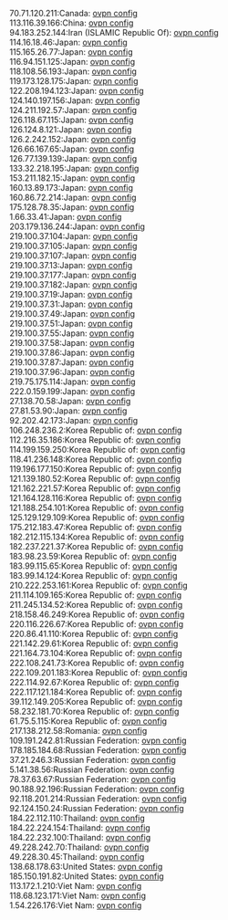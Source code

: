 70.71.120.211:Canada: [ovpn config](vpn/70_71_120_211.ovpn)  
113.116.39.166:China: [ovpn config](vpn/113_116_39_166.ovpn)  
94.183.252.144:Iran (ISLAMIC Republic Of): [ovpn config](vpn/94_183_252_144.ovpn)  
114.16.18.46:Japan: [ovpn config](vpn/114_16_18_46.ovpn)  
115.165.26.77:Japan: [ovpn config](vpn/115_165_26_77.ovpn)  
116.94.151.125:Japan: [ovpn config](vpn/116_94_151_125.ovpn)  
118.108.56.193:Japan: [ovpn config](vpn/118_108_56_193.ovpn)  
119.173.128.175:Japan: [ovpn config](vpn/119_173_128_175.ovpn)  
122.208.194.123:Japan: [ovpn config](vpn/122_208_194_123.ovpn)  
124.140.197.156:Japan: [ovpn config](vpn/124_140_197_156.ovpn)  
124.211.192.57:Japan: [ovpn config](vpn/124_211_192_57.ovpn)  
126.118.67.115:Japan: [ovpn config](vpn/126_118_67_115.ovpn)  
126.124.8.121:Japan: [ovpn config](vpn/126_124_8_121.ovpn)  
126.2.242.152:Japan: [ovpn config](vpn/126_2_242_152.ovpn)  
126.66.167.65:Japan: [ovpn config](vpn/126_66_167_65.ovpn)  
126.77.139.139:Japan: [ovpn config](vpn/126_77_139_139.ovpn)  
133.32.218.195:Japan: [ovpn config](vpn/133_32_218_195.ovpn)  
153.211.182.15:Japan: [ovpn config](vpn/153_211_182_15.ovpn)  
160.13.89.173:Japan: [ovpn config](vpn/160_13_89_173.ovpn)  
160.86.72.214:Japan: [ovpn config](vpn/160_86_72_214.ovpn)  
175.128.78.35:Japan: [ovpn config](vpn/175_128_78_35.ovpn)  
1.66.33.41:Japan: [ovpn config](vpn/1_66_33_41.ovpn)  
203.179.136.244:Japan: [ovpn config](vpn/203_179_136_244.ovpn)  
219.100.37.104:Japan: [ovpn config](vpn/219_100_37_104.ovpn)  
219.100.37.105:Japan: [ovpn config](vpn/219_100_37_105.ovpn)  
219.100.37.107:Japan: [ovpn config](vpn/219_100_37_107.ovpn)  
219.100.37.13:Japan: [ovpn config](vpn/219_100_37_13.ovpn)  
219.100.37.177:Japan: [ovpn config](vpn/219_100_37_177.ovpn)  
219.100.37.182:Japan: [ovpn config](vpn/219_100_37_182.ovpn)  
219.100.37.19:Japan: [ovpn config](vpn/219_100_37_19.ovpn)  
219.100.37.31:Japan: [ovpn config](vpn/219_100_37_31.ovpn)  
219.100.37.49:Japan: [ovpn config](vpn/219_100_37_49.ovpn)  
219.100.37.51:Japan: [ovpn config](vpn/219_100_37_51.ovpn)  
219.100.37.55:Japan: [ovpn config](vpn/219_100_37_55.ovpn)  
219.100.37.58:Japan: [ovpn config](vpn/219_100_37_58.ovpn)  
219.100.37.86:Japan: [ovpn config](vpn/219_100_37_86.ovpn)  
219.100.37.87:Japan: [ovpn config](vpn/219_100_37_87.ovpn)  
219.100.37.96:Japan: [ovpn config](vpn/219_100_37_96.ovpn)  
219.75.175.114:Japan: [ovpn config](vpn/219_75_175_114.ovpn)  
222.0.159.199:Japan: [ovpn config](vpn/222_0_159_199.ovpn)  
27.138.70.58:Japan: [ovpn config](vpn/27_138_70_58.ovpn)  
27.81.53.90:Japan: [ovpn config](vpn/27_81_53_90.ovpn)  
92.202.42.173:Japan: [ovpn config](vpn/92_202_42_173.ovpn)  
106.248.236.2:Korea Republic of: [ovpn config](vpn/106_248_236_2.ovpn)  
112.216.35.186:Korea Republic of: [ovpn config](vpn/112_216_35_186.ovpn)  
114.199.159.250:Korea Republic of: [ovpn config](vpn/114_199_159_250.ovpn)  
118.41.236.148:Korea Republic of: [ovpn config](vpn/118_41_236_148.ovpn)  
119.196.177.150:Korea Republic of: [ovpn config](vpn/119_196_177_150.ovpn)  
121.139.180.52:Korea Republic of: [ovpn config](vpn/121_139_180_52.ovpn)  
121.162.221.57:Korea Republic of: [ovpn config](vpn/121_162_221_57.ovpn)  
121.164.128.116:Korea Republic of: [ovpn config](vpn/121_164_128_116.ovpn)  
121.188.254.101:Korea Republic of: [ovpn config](vpn/121_188_254_101.ovpn)  
125.129.129.109:Korea Republic of: [ovpn config](vpn/125_129_129_109.ovpn)  
175.212.183.47:Korea Republic of: [ovpn config](vpn/175_212_183_47.ovpn)  
182.212.115.134:Korea Republic of: [ovpn config](vpn/182_212_115_134.ovpn)  
182.237.221.37:Korea Republic of: [ovpn config](vpn/182_237_221_37.ovpn)  
183.98.23.59:Korea Republic of: [ovpn config](vpn/183_98_23_59.ovpn)  
183.99.115.65:Korea Republic of: [ovpn config](vpn/183_99_115_65.ovpn)  
183.99.14.124:Korea Republic of: [ovpn config](vpn/183_99_14_124.ovpn)  
210.222.253.161:Korea Republic of: [ovpn config](vpn/210_222_253_161.ovpn)  
211.114.109.165:Korea Republic of: [ovpn config](vpn/211_114_109_165.ovpn)  
211.245.134.52:Korea Republic of: [ovpn config](vpn/211_245_134_52.ovpn)  
218.158.46.249:Korea Republic of: [ovpn config](vpn/218_158_46_249.ovpn)  
220.116.226.67:Korea Republic of: [ovpn config](vpn/220_116_226_67.ovpn)  
220.86.41.110:Korea Republic of: [ovpn config](vpn/220_86_41_110.ovpn)  
221.142.29.61:Korea Republic of: [ovpn config](vpn/221_142_29_61.ovpn)  
221.164.73.104:Korea Republic of: [ovpn config](vpn/221_164_73_104.ovpn)  
222.108.241.73:Korea Republic of: [ovpn config](vpn/222_108_241_73.ovpn)  
222.109.201.183:Korea Republic of: [ovpn config](vpn/222_109_201_183.ovpn)  
222.114.92.67:Korea Republic of: [ovpn config](vpn/222_114_92_67.ovpn)  
222.117.121.184:Korea Republic of: [ovpn config](vpn/222_117_121_184.ovpn)  
39.112.149.205:Korea Republic of: [ovpn config](vpn/39_112_149_205.ovpn)  
58.232.181.70:Korea Republic of: [ovpn config](vpn/58_232_181_70.ovpn)  
61.75.5.115:Korea Republic of: [ovpn config](vpn/61_75_5_115.ovpn)  
217.138.212.58:Romania: [ovpn config](vpn/217_138_212_58.ovpn)  
109.191.242.81:Russian Federation: [ovpn config](vpn/109_191_242_81.ovpn)  
178.185.184.68:Russian Federation: [ovpn config](vpn/178_185_184_68.ovpn)  
37.21.246.3:Russian Federation: [ovpn config](vpn/37_21_246_3.ovpn)  
5.141.38.56:Russian Federation: [ovpn config](vpn/5_141_38_56.ovpn)  
78.37.63.67:Russian Federation: [ovpn config](vpn/78_37_63_67.ovpn)  
90.188.92.196:Russian Federation: [ovpn config](vpn/90_188_92_196.ovpn)  
92.118.201.214:Russian Federation: [ovpn config](vpn/92_118_201_214.ovpn)  
92.124.150.24:Russian Federation: [ovpn config](vpn/92_124_150_24.ovpn)  
184.22.112.110:Thailand: [ovpn config](vpn/184_22_112_110.ovpn)  
184.22.224.154:Thailand: [ovpn config](vpn/184_22_224_154.ovpn)  
184.22.232.100:Thailand: [ovpn config](vpn/184_22_232_100.ovpn)  
49.228.242.70:Thailand: [ovpn config](vpn/49_228_242_70.ovpn)  
49.228.30.45:Thailand: [ovpn config](vpn/49_228_30_45.ovpn)  
138.68.178.63:United States: [ovpn config](vpn/138_68_178_63.ovpn)  
185.150.191.82:United States: [ovpn config](vpn/185_150_191_82.ovpn)  
113.172.1.210:Viet Nam: [ovpn config](vpn/113_172_1_210.ovpn)  
118.68.123.171:Viet Nam: [ovpn config](vpn/118_68_123_171.ovpn)  
1.54.226.176:Viet Nam: [ovpn config](vpn/1_54_226_176.ovpn)  
